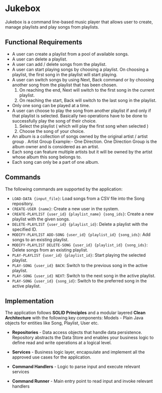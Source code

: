 # Jukebox

Jukebox is a command line-based music player that allows user to create, manage playlists and play songs from playlists.

## Functional Requirements

* A user can create a playlist from a pool of available songs.
* A user can delete a playlist.
* A user can add / delete songs from the playlist.
* A user can start playing songs by choosing a playlist. On choosing a playlist, the first song in the playlist will start playing.
* A user can switch songs by using Next, Back command or by choosing another song from the playlist that has been chosen.
  1. On reaching the end, Next will switch to the first song in the current playlist.
  2. On reaching the start, Back will switch to the last song in the playlist.
* Only one song can be played at a time.
* A user can choose to play the song from another playlist if and only if that playlist is selected. Basically two operations have to be done to successfully play the song of their choice.
  1. Select the playlist ( which will play the first song when selected )
  2. Choose the song of your choice.
* An album is a collection of songs owned by the original artist / artist group .
Artist Group Example:- One Direction.
One Direction Group is the album owner and is considered as an artist.
* Each song can feature multiple artists but it will be owned by the artist whose album this song belongs to.
* Each song can only be a part of one album.

## Commands
The following commands are supported by the application:

* `LOAD-DATA {input_file}`: Load songs from a CSV file into the Song repository.
* `CREATE-USER {name}`: Create a new user in the system.
* `CREATE-PLAYLIST {user_id} {playlist_name} {song_ids}`: Create a new playlist with the given songs.
* `DELETE-PLAYLIST {user_id} {playlist_id}`: Delete a playlist with the specified ID.
* `MODIFY-PLAYLIST ADD-SONG {user_id} {playlist_id} {song_ids}`: Add songs to an existing playlist.
* `MODIFY-PLAYLIST DELETE-SONG {user_id} {playlist_id} {song_ids}`: Delete songs from an existing playlist.
* `PLAY-PLAYLIST {user_id} {playlist_id}`: Start playing the selected playlist.
* `PLAY-SONG {user_id} BACK`: Switch to the previous song in the active playlist.
* `PLAY-SONG {user_id} NEXT`: Switch to the next song in the active playlist.
* `PLAY-SONG {user_id} {song_id}`: Switch to the preferred song in the active playlist.

## Implementation
The application follows **SOLID Principles** and a modular layered **Clean Architecture** with the following key components:
Models - Plain Java objects for entities like Song, Playlist, User etc.

* **Repositories** - Data access objects that handle data persistence. Repository abstracts the Data Store and enables your business logic to define read and write operations at a logical level.

* **Services** - Business logic layer, encapsulate and implement all the approved use cases for the application.

* **Command Handlers** - Logic to parse input and execute relevant services

* **Command Runner** - Main entry point to read input and invoke relevant handlers